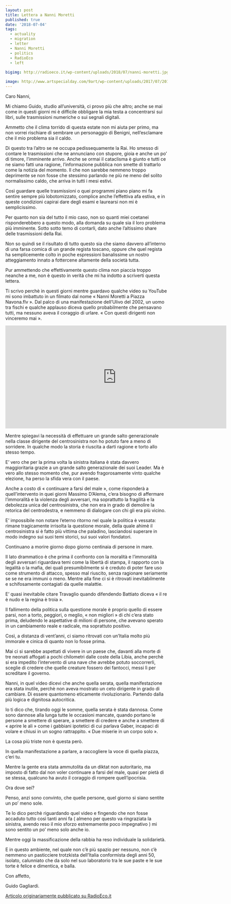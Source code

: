 ```yaml
---
layout: post
title: Lettera a Nanni Moretti
published: true
date: '2018-07-04'
tags:
  - actuality
  - migration
  - letter
  - Nanni Moretti
  - politics
  - RadioEco
  - left
  
bigimg: http://radioeco.it/wp-content/uploads/2018/07/nanni-moretti.jpg

image: http://www.artspecialday.com/9art/wp-content/uploads/2017/07/2013-02-moretti.jpg
---
```


Caro Nanni,

Mi chiamo Guido, studio all’università, ci provo più che altro; anche se mai come in questi giorni mi è difficile obbligare la mia testa a concentrarsi sui libri, sulle trasmissioni numeriche o sui segnali digitali.

Ammetto che il clima torrido di questa estate non mi aiuta per primo, ma non vorrei rischiare di sembrare un personaggio di Benigni, nell’esclamare che il mio problema sia il caldo. 

Di questo tra l’altro se ne occupa pedissequamente la Rai. Ho smesso di contare le trasmissioni che ne annunciano con stupore, gioia e anche un po’ di timore, l’imminente arrivo. Anche se ormai il cataclisma è giunto e tutti ce ne siamo fatti una ragione, l’informazione pubblica non smette di trattarlo come la notizia del momento. Il che non sarebbe nemmeno troppo deprimente se non fosse che stessimo parlando ne più ne meno del solito normalissimo caldo, che arriva in tutti i mesi estivi. 

Così guardare quelle trasmissioni o quei programmi piano piano mi fa sentire sempre più lobotomizzato, complice anche l’effettiva afa estiva, e in queste condizioni capirai dare degli esami e laurearsi non mi è semplicissimo.

Per quanto non sia del tutto il mio caso, non so quanti miei coetanei risponderebbero a questo modo, alla domanda su quale sia il loro problema più imminente. Sotto sotto temo di contarli, dato anche l’altissimo share delle trasmissioni della Rai. 

Non so quindi se il risultato di tutto questo sia che siamo davvero all’interno di una farsa comica di un grande regista toscano, oppure che quel regista ha semplicemente colto in poche espressioni banalissime un nostro atteggiamento innato a fottercene altamente della società tutta. 

Pur ammettendo che effettivamente questo clima non piaccia troppo neanche a me, non è questo in verità che mi ha indotto a scriverti questa lettera.

Ti scrivo perchè in  questi giorni mentre guardavo qualche video su YouTube mi sono imbattuto in un filmato dal nome « Nanni Moretti a Piazza Navona.flv ». Dal palco di una manifestazione dell’Ulivo del 2002, un uomo tra fischi e qualche applauso diceva quello probabilmente che pensavano tutti, ma nessuno aveva il coraggio di urlare. « Con questi dirigenti non vinceremo mai ».

<iframe width="687" height="320" src="https://www.youtube.com/embed/8kuVgaPZyts" frameborder="0" allow="autoplay; encrypted-media" allowfullscreen></iframe>

Mentre spiegavi la necessità di effettuare un grande salto generazionale nella classe dirigente del centrosinistra non ho potuto fare a meno di sorridere. In qualche modo la storia è riuscita a darti ragione e torto allo stesso tempo.

E’ vero che per la prima volta la sinistra italiana è stata davvero maggioritaria grazie a un grande salto generazionale dei suoi Leader. Ma è vero allo stesso momento che, pur avendo fragorosamente vinto qualche elezione, ha perso la sfida vera con il paese.

Anche a costo di « continuare a farsi del male », come risponderà a quell’intervento in quei giorni Massimo D’Alema, c’era bisogno di affermare l’immoralità e la violenza degli avversari, ma soprattutto la fragilità e la debolezza unica del centrosinistra, che non era in grado di demolire la retorica del centrodestra, e nemmeno di dialogare con chi gli era più vicino.

E’ impossibile non notare l’eterno ritorno nel quale la politica è vessata: rimane tragicamente irrisolta la questione morale, della quale ahimè il centrosinistra si è fatto più vittima che paladino, lasciandosi superare in modo indegno sui suoi temi storici, sui suoi valori fondatori. 

Continuano a morire giorno dopo giorno centinaia di persone in mare.

Il lato drammatico è che prima il confronto con la moralità e l’immoralità degli avversari riguardava temi come la libertà di stampa, il rapporto con la legalità o la mafia,  dei quali presumibilmente si è creduto di poter fare uso come strumento di attacco, spesso mal riuscito, senza ragionare seriamente se se ne era immuni o meno. Mentre alla fine ci si è ritrovati inevitabilmente e schifosamente contagiati da quelle malattie. 

E’ quasi inevitabile citare Travaglio quando difendendo Battiato diceva « il re è nudo e la regina è troia ». 

Il fallimento della politica sulla questione morale è proprio quello di essere parsi, non a torto,  peggiori, o meglio, « non migliori » di chi c’era stato prima, deludendo le aspettative di milioni di persone, che avevano sperato in un cambiamento reale e radicale, ma soprattuto positivo.

Così, a distanza di vent’anni, ci siamo ritrovati con un’Italia molto più immorale e cinica di quanto non lo fosse prima. 

Mai ci si sarebbe aspettati di vivere in un paese che, davanti alla morte di tre neonati affogati a pochi chilometri dalle coste della Libia, anche perchè si era impedito l’intervento di una nave che avrebbe potuto soccorrerli, sceglie di credere che quelle creature fossero dei fantocci, messi lì per screditare il governo.

Nanni, in quel video dicevi che anche quella serata, quella manifestazione era stata inutile, perchè non aveva mostrato un ceto dirigente in grado di cambiare. Di essere quantomeno eticamente rivoluzionario. Partendo dalla più logica e dignitosa autocritica. 

Io ti dico che, tirando oggi le somme, quella serata è stata dannosa. Come sono dannose alla lunga tutte le occasioni mancate, quando portano le persone a smettere di sperare, a smettere di credere e anche a smettere di « aprire le ali » come i gabbiani ipotetici di cui parlava Gaber, incapaci di volare e chiusi in un sogno rattrappito. « Due miserie in un corpo solo ».

La cosa più triste non è questa però. 

In quella manifestazione a parlare, a raccogliere la voce di quella piazza, c’eri tu. 

Mentre la gente era stata ammutolita da un diktat non autoritario, ma imposto di fatto dal non voler continuare a farsi del male, quasi per pietà di se stessa, qualcuno ha avuto il coraggio di rompere quell’ipocrisia.

Ora dove sei? 

Penso, anzi sono convinto, che quelle persone, quel giorno si siano sentite un po’ meno sole.

Te lo dico perchè riguardando quel video e fingendo che non fosse accaduto tutto così tanti anni fa ( almeno per questo va ringraziata la sinistra, avendo reso il mio sforzo estremamente poco impegnativo ) mi sono sentito un po’ meno solo anche io.

Mentre oggi la massificazione della rabbia ha reso individuale la solidarietà. 

E in questo ambiente, nel quale non c’è più spazio per nessuno, non c’è nemmeno un pasticciere trotzkista dell’Italia conformista degli anni 50, isolato, calunniato che da solo nel suo laboratorio tra le sue paste e le sue torte è felice e dimentica, e balla.

Con affetto,

Guido Gagliardi.

[Articolo originariamente pubblicato su RadioEco.it](http://radioeco.it/lettera-nanni-moretti/)